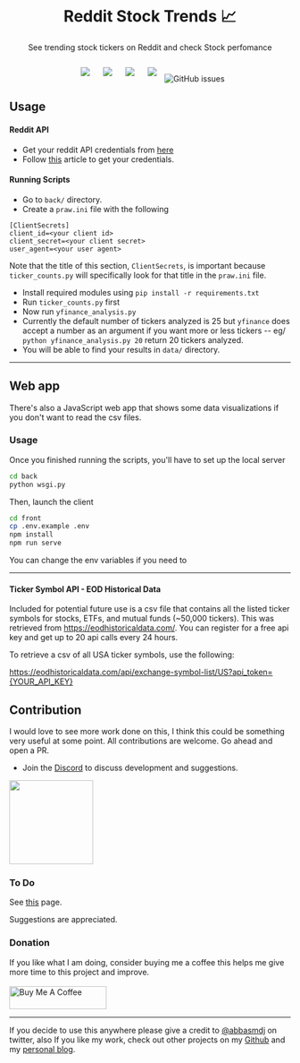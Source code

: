 <h1 align="center">Reddit Stock Trends 📈</h1>

<p align="center">
See trending stock tickers on Reddit and check Stock perfomance <br><br>
<img style="padding:10px;" src="https://img.shields.io/github/contributors/iam-abbas/Reddit-Stock-Trends?style=flat-square">
<img style="padding:10px;" src="https://img.shields.io/github/stars/iam-abbas/Reddit-Stock-Trends?style=flat-square">
<img style="padding:10px;" src="https://img.shields.io/github/forks/iam-abbas/Reddit-Stock-Trends?label=Forks&style=flat-square">
<img style="padding:10px;" src="https://img.shields.io/github/license/iam-abbas/Reddit-Stock-Trends?style=flat-square">
<img alt="GitHub issues" src="https://img.shields.io/github/issues/iam-abbas/Reddit-Stock-Trends?style=flat-square">

</p>

## Usage

#### Reddit API
- Get your reddit API credentials from [here](https://www.reddit.com/prefs/apps)
- Follow [this](https://towardsdatascience.com/scraping-reddit-with-praw-76efc1d1e1d9) article to get your credentials.

#### Running Scripts
- Go to `back/` directory.
- Create a `praw.ini` file with the following
```
[ClientSecrets]
client_id=<your client id>
client_secret=<your client secret>
user_agent=<your user agent>
```
Note that the title of this section, `ClientSecrets`, is important because `ticker_counts.py` will specifically look for that title in the `praw.ini` file.
- Install required modules using `pip install -r requirements.txt`
- Run `ticker_counts.py` first
- Now run `yfinance_analysis.py`
- Currently the default number of tickers analyzed is 25 but `yfinance` does accept a number as an argument if you want more or less tickers
-- eg/ `python yfinance_analysis.py 20` return 20 tickers analyzed.
- You will be able to find your results in `data/` directory.

---
## Web app
There's also a JavaScript web app that shows some data visualizations if you don't want to read the csv files.

### Usage
Once you finished running the scripts, you'll have to set up the local server
```bash
cd back
python wsgi.py
```

Then, launch the client
```bash
cd front
cp .env.example .env
npm install
npm run serve
```
You can change the env variables if you need to

---
#### Ticker Symbol API - EOD Historical Data
Included for potential future use is a csv file that contains all the listed ticker symbols for stocks, ETFs, and
mutual funds (~50,000 tickers). This was retrieved from https://eodhistoricaldata.com/. You can register for a free api key and get up to 20 api calls every 24 hours.

To retrieve a csv of all USA ticker symbols, use the following:

https://eodhistoricaldata.com/api/exchange-symbol-list/US?api_token={YOUR_API_KEY}

## Contribution
I would love to see more work done on this, I think this could be something very useful at some point. All contributions are welcome. Go ahead and open a PR.
- Join the [Discord](https://discord.gg/USsBfc97RM) to discuss development and suggestions.

<a href="https://discord.gg/USsBfc97RM" ><img src="https://preview.redd.it/tpvewx1950311.png?width=1487&format=png&auto=webp&s=be429e3b5e7e51c777497c95b63c5011f9a906b6" width="150px"></a>


### To Do
See [this](https://github.com/iam-abbas/Reddit-Stock-Trends/labels/feature) page.

Suggestions are appreciated.

### Donation
If you like what I am doing, consider buying me a coffee this helps me give more time to this project and improve. <br><br>
<a href="https://www.buymeacoffee.com/abbas" target="_blank"><img src="https://cdn.buymeacoffee.com/buttons/default-orange.png" alt="Buy Me A Coffee" height="41" width="174"></a>

----

If you decide to use this anywhere please give a credit to [@abbasmdj](https://twitter.com/abbasmdj) on twitter, also If you like my work, check out other projects on my [Github](https://github.com/iam-abbas) and my [personal blog](https://abbasmj.com).
